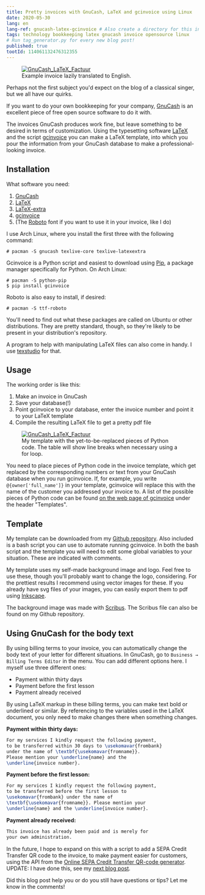 ```yaml
---
title: Pretty invoices with GnuCash, LaTeX and gcinvoice using Linux
date: 2020-05-30
lang: en
lang-ref: gnucash-latex-gcinvoice # Also create a directory for this in _data/comments. Throws error otherwise. Add empty file there to propagate on Github as well, then remove again.
tags: technology bookkeeping latex gnucash invoice opensource linux
# Run tag_generator.py for every new blog post!
published: true
tootId: 114061132476312355
---
```


<figure class="fr-ns w-50-ns br3 ma1 ba b--light-gray">
  	<a href="/images/blog/2020/invoice_blogpost.svg">
      <img src="/images/blog/2020/invoice_blogpost.svg" alt="GnuCash_LaTeX_Factuur" class="br3 br--top"></a>
  	<figcaption class="tc">Example invoice lazily translated to English.</figcaption>
</figure>

Perhaps not the first subject you'd expect on the blog of a classical singer, but we all have our quirks.

If you want to do your own bookkeeping for your company, [GnuCash](https://www.gnucash.org/) is an excellent piece of free open source software to do it with.

The invoices GnuCash produces work fine, but leave something to be desired in terms of customization. Using the typesetting software [LaTeX](https://www.latex-project.org/) and the script [gcinvoice](https://bitbucket.org/smoerz/gcinvoice) you can make a LaTeX template, into which you pour the information from your GnuCash database to make a professional-looking invoice.

## Installation

What software you need:

1. [GnuCash](https://www.archlinux.org/packages/community/x86_64/gnucash/)
2. [LaTeX](https://www.archlinux.org/packages/extra/any/texlive-core/)
3. [LaTeX-extra](https://www.archlinux.org/packages/extra/any/texlive-latexextra/)
4. [gcinvoice](https://pypi.org/project/gcinvoice/)
5. (The [Roboto](https://www.archlinux.org/packages/community/any/ttf-roboto/) font if you want to use it in your invoice, like I do)

I use Arch Linux, where you install the first three with the following command:

```console
# pacman -S gnucash texlive-core texlive-latexextra
```

Gcinvoice is a Python script and easiest to download using [Pip](https://www.archlinux.org/packages/extra/any/python-pip/), a package manager specifically for Python. On Arch Linux:

```console
# pacman -S python-pip
$ pip install gcinvoice
```

Roboto is also easy to install, if desired:

```console
# pacman -S ttf-roboto
```

You'll need to find out what these packages are called on Ubuntu or other distributions. They are pretty standard, though, so they're likely to be present in your distribution's repository.

A program to help with manipulating LaTeX files can also come in handy. I use [texstudio](https://www.archlinux.org/packages/community/x86_64/texstudio/) for that.

## Usage

The working order is like this:

1. Make an invoice in GnuCash
2. Save your database(!)
3. Point gcinvoice to your database, enter the invoice number and point it to your LaTeX template
4. Compile the resulting LaTeX file to get a pretty pdf file

<figure class="fr-ns w-50-ns br3 ma1 ba b--light-gray">
  	<a href="/images/blog/2020/template_blogpost_bammerlaan_English.svg">
      <img src="/images/blog/2020/template_blogpost_bammerlaan_English.svg" alt="GnuCash_LaTeX_Factuur" class="br3 br--top"></a>
  	<figcaption class="tc">My template with the yet-to-be-replaced pieces of Python code. The table will show line breaks when necessary using a for loop.</figcaption>
</figure>

You need to place pieces of Python code in the invoice template, which get replaced by the corresponding numbers or text from your GnuCash database when you run gcinvoice. If, for example, you write `@{owner['full_name']}` in your template, gcinvoice will replace this with the name of the customer you addressed your invoice to. A list of the possible pieces of Python code can be found [on the web page of gcinvoice](https://pypi.org/project/gcinvoice/) under the header "Templates".

## Template

My template can be downloaded from my [Github repository](https://github.com/bammerlaan/template_blogpost_bammerlaan). Also included is a bash script you can use to automate running gcinvoice. In both the bash script and the template you will need to edit some global variables to your situation. These are indicated with comments.

My template uses my self-made background image and logo. Feel free to use these, though you'll probably want to change the logo, considering. For the prettiest results I recommend using vector images for these. If you already have svg files of your images, you can easily export them to pdf using [Inkscape](https://inkscape.org/).

The background image was made with [Scribus](https://www.scribus.net/). The Scribus file can also be found on my Github repository.

## Using GnuCash for the body text

By using billing terms to your invoice, you can automatically change the body text of your letter for different situations. In GnuCash, go to `Business → Billing Terms Editor` in the menu. You can add different options here. I myself use three different ones:

- Payment within thirty days
- Payment before the first lesson
- Payment already received

By using LaTeX markup in these billing terms, you can make text bold or underlined or similar. By referencing to the variables used in the LaTeX document, you only need to make changes there when something changes.

**Payment within thirty days:**

```latex
For my services I kindly request the following payment,
to be transferred within 30 days to \usekomavar{frombank}
under the name of \textbf{\usekomavar{fromname}}.
Please mention your \underline{name} and the
\underline{invoice number}.
```

**Payment before the first lesson:**

```latex
For my services I kindly request the following payment,
to be transferred before the first lesson to
\usekomavar{frombank} under the name of
\textbf{\usekomavar{fromname}}. Please mention your
\underline{name} and the \underline{invoice number}.
```

**Payment already received:**

```latex
This invoice has already been paid and is merely for
your own administration.
```

In the future, I hope to expand on this with a script to add a SEPA Credit Transfer QR code to the invoice, to make payment easier for customers, using the API from the [Online SEPA Credit Transfer QR-code generator](https://epc-qr.eu/). UPDATE: I have done this, see my [next blog post](https://bammerlaan.nl/posts/Automatically-adding-QR-codes-gcinvoice-GnuCash-invoices).

Did this blog post help you or do you still have questions or tips? Let me know in the comments!
